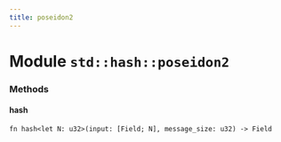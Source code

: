 ```yaml
---
title: poseidon2
---
```


# Module `std::hash::poseidon2`

### Methods

#### hash

```noir
fn hash<let N: u32>(input: [Field; N], message_size: u32) -> Field
```

